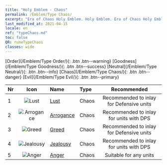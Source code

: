 ```yaml
---
title: "Holy Emblem - Chaos"
permalink: /Emblem/Type Chaos/
excerpt: "Era of Chaos Holy Emblem. Holy Emblem. Era of Chaos Holy Emblem Chaos. Era of Chaos Chaos"
last_modified_at: 2021-04-15
locale: en
ref: "typeChaos.md"
toc: false
QR: runeTypeChaos
classes: wide
---
```


  [Order](/Emblem/Type Order/){: .btn .btn--warning}   [Goodness](/Emblem/Type Goodness/){: .btn .btn--success}   [Neutral](/Emblem/Type Neutral/){: .btn .btn--info}   [Chaos](/Emblem/Type Chaos/){: .btn .btn--danger}   [Evil](/Emblem/Type Evil/){: .btn .btn--primary} 

  |  Nr  | Icon |             Name            |    Type    |   Recommended   |
  |:-----|:--:|:----------------------------|:-----------|:---------------:|
  | 1 | ![Lust](/images/r/rune_icon_405.png) | [Lust](/Emblem/Lust/) | Chaos | Recommended to inlay for Defensive units | 
  | 2 | ![Arrogance](/images/r/rune_icon_402.png) | [Arrogance](/Emblem/Arrogance/) | Chaos | Recommended to inlay for units with DPS | 
  | 3 | ![Greed](/images/r/rune_icon_404.png) | [Greed](/Emblem/Greed/) | Chaos | Recommended to inlay for Defensive units | 
  | 4 | ![Jealousy](/images/r/rune_icon_401.png) | [Jealousy](/Emblem/Jealousy/) | Chaos | Recommended to inlay for units with DPS | 
  | 5 | ![Anger](/images/r/rune_icon_403.png) | [Anger](/Emblem/Anger/) | Chaos | Suitable for any units | 
